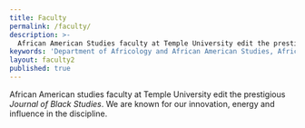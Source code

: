 ```yaml
---
title: Faculty
permalink: /faculty/
description: >-
  African American Studies faculty at Temple University edit the prestigious Journal of Black Studies. We are known for our innovation, energy and influence.
keywords: 'Department of Africology and African American Studies, African American Studies Temple, Journal of Black Studies'
layout: faculty2
published: true
---
```

African American studies faculty at Temple University edit the prestigious *Journal of Black Studies*. We are known for our innovation, energy and influence in the discipline.
